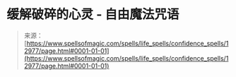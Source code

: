 <!--yml

category: 未分类

date: 2024-06-12 18:51:03

-->

# 缓解破碎的心灵 - 自由魔法咒语

> 来源：[https://www.spellsofmagic.com/spells/life_spells/confidence_spells/12977/page.html#0001-01-01](https://www.spellsofmagic.com/spells/life_spells/confidence_spells/12977/page.html#0001-01-01)
